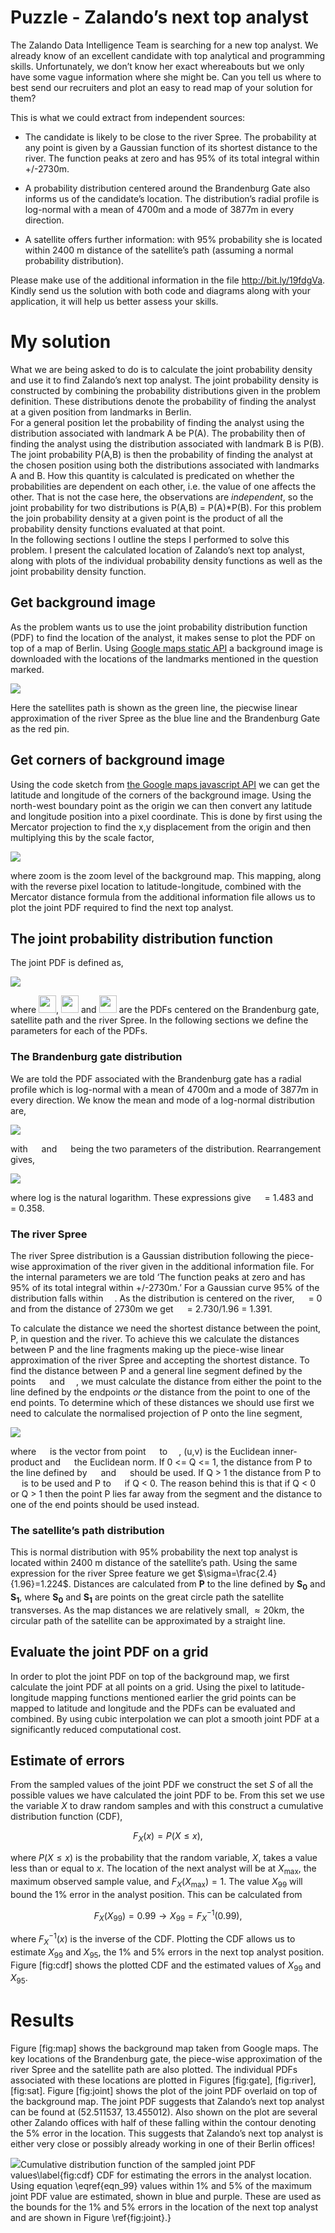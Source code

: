 Puzzle - Zalando’s next top analyst
===================================

The Zalando Data Intelligence Team is searching for a new top analyst.
We already know of an excellent candidate with top analytical and
programming skills. Unfortunately, we don’t know her exact whereabouts
but we only have some vague information where she might be. Can you tell
us where to best send our recruiters and plot an easy to read map of
your solution for them?

This is what we could extract from independent sources:

-   The candidate is likely to be close to the river Spree. The
    probability at any point is given by a Gaussian function of its
    shortest distance to the river. The function peaks at zero and has
    95% of its total integral within +/-2730m.

-   A probability distribution centered around the Brandenburg Gate also
    informs us of the candidate’s location. The distribution’s radial
    profile is log-normal with a mean of 4700m and a mode of 3877m in
    every direction.

-   A satellite offers further information: with 95% probability she is
    located within 2400 m distance of the satellite’s path (assuming a
    normal probability distribution).

Please make use of the additional information in the file
http://bit.ly/19fdgVa. Kindly send us the solution with both code and
diagrams along with your application, it will help us better assess your
skills.

My solution
===========

What we are being asked to do is to calculate the joint probability
density and use it to find Zalando’s next top analyst. The joint
probability density is constructed by combining the probability
distributions given in the problem definition. These distributions
denote the probability of finding the analyst at a given position from
landmarks in Berlin.\
For a general position let the probability of finding the analyst using
the distribution associated with landmark A be P(A). The probability
then of finding the analyst using the distribution associated with
landmark B is P(B). The joint probability P(A,B) is then the probability
of finding the analyst at the chosen position using both the
distributions associated with landmarks A and B. How this quantity is
calculated is predicated on whether the probabilities are dependent on
each other, i.e. the value of one affects the other. That is not the
case here, the observations are *independent*, so the joint probability
for two distributions is P(A,B) = P(A)\*P(B). For this problem the join
probability density at a given point is the product of all the
probability density functions evaluated at that point.\
In the following sections I outline the steps I performed to solve this
problem. I present the calculated location of Zalando’s next top
analyst, along with plots of the individual probability density
functions as well as the joint probability density function.

Get background image
--------------------

As the problem wants us to use the joint probability distribution
function (PDF) to find the location of the analyst, it makes sense to
plot the PDF on top of a map of Berlin. Using [Google maps static
API](http://developers.google.com/maps/documentation/static-maps/) a
background image is downloaded with the locations of the landmarks
mentioned in the question marked.

<img src="figures/map.png">

Here the satellites path is shown as the green line, the piecwise linear approximation of the river Spree as the blue line and the Brandenburg Gate as the red pin. 

Get corners of background image
-------------------------------

Using the code sketch from [the Google maps javascript
API](http://developers.google.com/maps/documentation/javascript/examples/map-coordinates)
we can get the latitude and longitude of the corners of the background
image. Using the north-west boundary point as the origin we can then
convert any latitude and longitude position into a pixel coordinate.
This is done by first using the Mercator projection to find the x,y
displacement from the origin and then multiplying this by the scale
factor,

<img src="maths_eqns/scale.png">

where zoom is the zoom level of the background map. This mapping, along
with the reverse pixel location to latitude-longitude, combined with the
Mercator distance formula from the additional information file allows us
to plot the joint PDF required to find the next top analyst.

The joint probability distribution function
-------------------------------------------

The joint PDF is defined as,

<img src="maths_eqns/joint.png">

where <img src="maths_eqns/f_gate.png" height="28">, <img src="maths_eqns/f_sat.png" height="28"> and
<img src="maths_eqns/f_spree.png" height="28"> are the PDFs centered on the Brandenburg
gate, satellite path and the river Spree. In the following sections we
define the parameters for each of the PDFs.

### The Brandenburg gate distribution

We are told the PDF associated with the Brandenburg gate has a radial
profile which is log-normal with a mean of 4700m and a mode of 3877m in
every direction. We know the mean and mode of a log-normal distribution
are,

<img src="maths_eqns/gate_mean_mode.png">

with <img src="maths_eqns/mu.png" height="14"> and <img src="maths_eqns/sigma.png" height="14"> being the two parameters of the distribution.
Rearrangement gives,

<img src="maths_eqns/gate_mu_sigma.png">

where log is the natural logarithm. These expressions give <img src="maths_eqns/mu.png" height="14"> = 1.483
and <img src="maths_eqns/sigma.png" height="14"> = 0.358.

### The river Spree

The river Spree distribution is a Gaussian distribution following the
piece-wise approximation of the river given in the additional
information file. For the internal parameters we are told ‘The function
peaks at zero and has 95% of its total integral within +/-2730m.’ For a
Gaussian curve 95% of the distribution falls within <img src="maths_eqns/spree_within.png" height="14">. As
the distribution is centered on the river, <img src="maths_eqns/mu.png" height="14"> = 0 and from the distance
of 2730m we get <img src="maths_eqns/sigma.png" height="14"> = 2.730/1.96 = 1.391.

To calculate the distance we need the shortest distance between the
point, P, in question and the river. To achieve this we
calculate the distances between P and the line fragments
making up the piece-wise linear approximation of the river Spree and
accepting the shortest distance. To find the distance between
P and a general line segment defined by the points
<img src="maths_eqns/S0.png" height="14"> and <img src="maths_eqns/S1.png" height="14">, we must calculate the distance from
either the point to the line defined by the endpoints *or* the distance
from the point to one of the end points. To determine which of these
distances we should use first we need to calculate the normalised
projection of P onto the line segment,

<img src="maths_eqns/spree_q.png">

where <img src="maths_eqns/arrow_S_01.png" height="14"> is the vector from point <img src="maths_eqns/S0.png" height="14">
to <img src="maths_eqns/S1.png" height="14">, (u,v) is the Euclidean inner-product and
<img src="maths_eqns/norm.png" height="14"> the Euclidean norm. If 0 <= Q <= 1, the distance from P to the line defined by
<img src="maths_eqns/S0.png" height="14"> and <img src="maths_eqns/S1.png" height="14"> should be used. If Q > 1 the distance
from P to <img src="maths_eqns/S1.png" height="14"> is to be used and P to
<img src="maths_eqns/S0.png" height="14"> if Q < 0. The reason behind this is that if Q < 0 or
Q > 1 then the point P lies far away from the segment and the
distance to one of the end points should be used instead.

### The satellite’s path distribution

This is normal distribution with 95% probability the next top analyst is
located within 2400 m distance of the satellite’s path. Using the same
expression for the river Spree feature we get
$\sigma=\frac{2.4}{1.96}=1.224$. Distances are calculated from
$\mathbf{P}$ to the line defined by $\mathbf{S_0}$ and $\mathbf{S_1}$,
where $\mathbf{S_0}$ and $\mathbf{S_1}$ are points on the great circle
path the satellite transverses. As the map distances we are relatively
small, $\approx20$km, the circular path of the satellite can be
approximated by a straight line.

Evaluate the joint PDF on a grid
--------------------------------

In order to plot the joint PDF on top of the background map, we first
calculate the joint PDF at all points on a grid. Using the pixel to
latitude-longitude mapping functions mentioned earlier the grid points
can be mapped to latitude and longitude and the PDFs can be evaluated
and combined. By using cubic interpolation we can plot a smooth joint
PDF at a significantly reduced computational cost.

Estimate of errors
------------------

From the sampled values of the joint PDF we construct the set $S$ of all
the possible values we have calculated the joint PDF to be. From this
set we use the variable $X$ to draw random samples and with this
construct a cumulative distribution function (CDF),

$$F_X(x) = P(X \le x),$$

where $P(X \le x)$ is the probability that the random variable, $X$,
takes a value less than or equal to $x$. The location of the next
analyst will be at $X_\text{max}$, the maximum observed sample value,
and $F_X(X_\text{max}) = 1$. The value $X_{99}$ will bound the 1% error
in the analyst position. This can be calculated from

$$F_X(X_{99}) = 0.99 \rightarrow X_{99} = F^{-1}_X(0.99),
\label{eqn_99}$$

where $F^{-1}_X(x)$ is the inverse of the CDF. Plotting the CDF allows
us to estimate $X_{99}$ and $X_{95}$, the 1% and 5% errors in the next
top analyst position. Figure [fig:cdf] shows the plotted CDF and the
estimated values of $X_{99}$ and $X_{95}$.

Results
=======

Figure [fig:map] shows the background map taken from Google maps. The
key locations of the Brandenburg gate, the piece-wise approximation of
the river Spree and the satellite path are also plotted. The individual
PDFs associated with these locations are plotted in Figures [fig:gate],
[fig:river], [fig:sat]. Figure [fig:joint] shows the plot of the joint
PDF overlaid on top of the background map. The joint PDF suggests that
Zalando’s next top analyst can be found at (52.511537, 13.455012). Also
shown on the plot are several other Zalando offices with half of these
falling within the contour denoting the 5% error in the location. This
suggests that Zalando’s next top analyst is either very close or
possibly already working in one of their Berlin offices!

<img src ="figures/cdf.png">Cumulative distribution function of the sampled joint PDF values\label{fig:cdf} CDF for estimating the errors in the analyst location. Using equation \eqref{eqn_99} values within 1\% and 5\% of the maximum joint PDF value are estimated, shown in blue and purple. These are used as the bounds for the 1\% and 5\% errors in the location of the next top analyst and are shown in Figure \ref{fig:joint}.}
